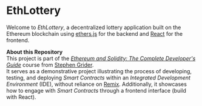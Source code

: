 # EthLottery

Welcome to _EthLottery_, a decentralized lottery application built on the Ethereum blockchain using [ethers.js](https://docs.ethers.org/) for the backend and [React](https://react.dev/) for the frontend.

**About this Repository**<br />
This project is part of the _[Ethereum and Solidity: The Complete Developer's Guide](https://www.udemy.com/course/ethereum-and-solidity-the-complete-developers-guide/)_ course from [Stephen Grider](https://www.udemy.com/user/sgslo/).<br />
It serves as a demonstrative project illustrating the process of developing, testing, and deploying _Smart Contracts_ within an _Integrated Development Environment_ (IDE), without reliance on [Remix](https://remix.ethereum.org/#lang=en&optimize=false&runs=200&evmVersion=null). Additionally, it showcases how to engage with _Smart Contracts_ through a frontend interface (build with React).
